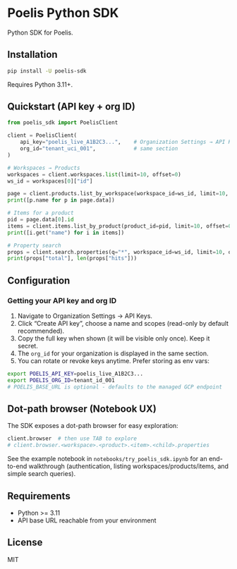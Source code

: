 # Poelis Python SDK

Python SDK for Poelis.

## Installation

```bash
pip install -U poelis-sdk
```

Requires Python 3.11+.

## Quickstart (API key + org ID)

```python
from poelis_sdk import PoelisClient

client = PoelisClient(
    api_key="poelis_live_A1B2C3...",    # Organization Settings → API Keys
    org_id="tenant_uci_001",            # same section
)

# Workspaces → Products
workspaces = client.workspaces.list(limit=10, offset=0)
ws_id = workspaces[0]["id"]

page = client.products.list_by_workspace(workspace_id=ws_id, limit=10, offset=0)
print([p.name for p in page.data])

# Items for a product
pid = page.data[0].id
items = client.items.list_by_product(product_id=pid, limit=10, offset=0)
print([i.get("name") for i in items])

# Property search
props = client.search.properties(q="*", workspace_id=ws_id, limit=10, offset=0)
print(props["total"], len(props["hits"]))
```

## Configuration

### Getting your API key and org ID

1. Navigate to Organization Settings → API Keys.
2. Click “Create API key”, choose a name and scopes (read-only by default recommended).
3. Copy the full key when shown (it will be visible only once). Keep it secret.
4. The `org_id` for your organization is displayed in the same section.
5. You can rotate or revoke keys anytime. Prefer storing as env vars:

```bash
export POELIS_API_KEY=poelis_live_A1B2C3...
export POELIS_ORG_ID=tenant_id_001
# POELIS_BASE_URL is optional - defaults to the managed GCP endpoint
```


## Dot-path browser (Notebook UX)

The SDK exposes a dot-path browser for easy exploration:

```python
client.browser  # then use TAB to explore
# client.browser.<workspace>.<product>.<item>.<child>.properties
```

See the example notebook in `notebooks/try_poelis_sdk.ipynb` for an end-to-end walkthrough (authentication, listing workspaces/products/items, and simple search queries).

## Requirements

- Python >= 3.11
- API base URL reachable from your environment

## License

MIT
